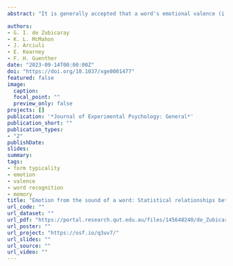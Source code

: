 ```yaml
---
abstract: "It is generally accepted that a word's emotional valence (i.e., whether a word is perceived as positive, negative, or neutral) influences how it is accessed and remembered. There is also evidence that the affective content of some words is represented in nonarbitrary sound-meaning associations (i.e., emotional sound symbolism). We investigated whether more extensive statistical relationships exist between the surface form properties of English words and ratings of their emotional valence, that is, form typicality. We found significant form typicality for both valence and extremity of valence (the absolute distance from the midpoint of the rating scale, regardless of polarity). Next, using behavioral megastudy data sets, we show that measures of emotional form typicality are significant predictors of lexical access during written and auditory lexical decision and reading aloud tasks in addition to recognition memory performance. These findings show nonarbitrary form-valence mappings in English are accessed automatically during language and verbal memory processing. We discuss how these findings might be incorporated into theoretical accounts that implement Bayesian statistical inference."

authors:
- G. I. de Zubicaray
- K. L. McMahon
- J. Arciuli
- E. Kearney
- F. H. Guenther
date: "2023-09-14T00:00:00Z"
doi: "https://doi.org/10.1037/xge0001477"
featured: false
image:
  caption: 
  focal_point: ""
  preview_only: false
projects: []
publication: '*Journal of Experimental Psychology: General*'
publication_short: ""
publication_types:
- "2"
publishDate:
slides: 
summary:
tags:
- form typicality
- emotion
- valence
- word recognition
- memory
title: "Emotion from the sound of a word: Statistical relationships between surface form and valence of English words influence lexical access and memory"
url_code: ""
url_dataset: ""
url_pdf: "https://portal.research.qut.edu.au/files/145648240/de_Zubicaray_Form_Valence_preprint.pdf"
url_poster: ""
url_project: "https://osf.io/q3uv7/"
url_slides: ""
url_source: ""
url_video: ""
---
```

